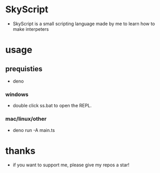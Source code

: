 # SkyScript
- SkyScript is a small scripting language made by me to learn how to make interpeters
# usage
## prequisties
- deno
### windows
- double click ss.bat to open the REPL.
### mac/linux/other
- deno run -A main.ts
# thanks
- if you want to support me, please give my repos a star!